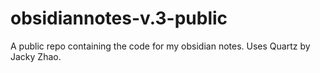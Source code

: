 # obsidiannotes-v.3-public
A public repo containing the code for my obsidian notes. Uses Quartz by Jacky Zhao.